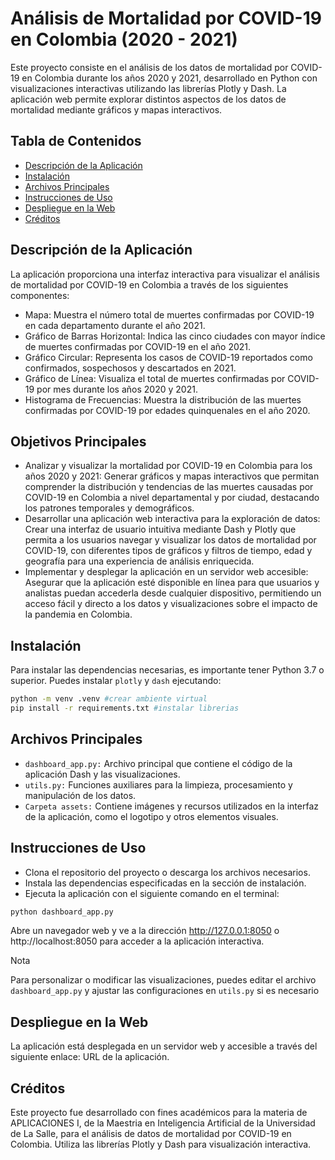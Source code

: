 # Análisis de Mortalidad por COVID-19 en Colombia (2020 - 2021)

Este proyecto consiste en el análisis de los datos de mortalidad por COVID-19 en Colombia durante los años 2020 y 2021, desarrollado en Python con visualizaciones interactivas utilizando las librerías Plotly y Dash. La aplicación web permite explorar distintos aspectos de los datos de mortalidad mediante gráficos y mapas interactivos.

## Tabla de Contenidos
- [Descripción de la Aplicación](#descripción-de-la-aplicación)
- [Instalación](#instalación)
- [Archivos Principales](#archivos-principales)
- [Instrucciones de Uso](#instrucciones-de-uso)
- [Despliegue en la Web](#despliegue-en-la-web)
- [Créditos](#créditos)

## Descripción de la Aplicación

La aplicación proporciona una interfaz interactiva para visualizar el análisis de mortalidad por COVID-19 en Colombia a través de los siguientes componentes:

   - Mapa: Muestra el número total de muertes confirmadas por COVID-19 en cada departamento durante el año 2021.
   - Gráfico de Barras Horizontal: Indica las cinco ciudades con mayor índice de muertes confirmadas por COVID-19 en el año 2021.
   - Gráfico Circular: Representa los casos de COVID-19 reportados como confirmados, sospechosos y descartados en 2021.
   - Gráfico de Línea: Visualiza el total de muertes confirmadas por COVID-19 por mes durante los años 2020 y 2021.
   - Histograma de Frecuencias: Muestra la distribución de las muertes confirmadas por COVID-19 por edades quinquenales en el año 2020.


## Objetivos Principales
* Analizar y visualizar la mortalidad por COVID-19 en Colombia para los años 2020 y 2021: Generar gráficos y mapas interactivos que permitan comprender la distribución y tendencias de las muertes causadas por COVID-19 en Colombia a nivel departamental y por ciudad, destacando los patrones temporales y demográficos.
* Desarrollar una aplicación web interactiva para la exploración de datos: Crear una interfaz de usuario intuitiva mediante Dash y Plotly que permita a los usuarios navegar y visualizar los datos de mortalidad por COVID-19, con diferentes tipos de gráficos y filtros de tiempo, edad y geografía para una experiencia de análisis enriquecida.
* Implementar y desplegar la aplicación en un servidor web accesible: Asegurar que la aplicación esté disponible en línea para que usuarios y analistas puedan accederla desde cualquier dispositivo, permitiendo un acceso fácil y directo a los datos y visualizaciones sobre el impacto de la pandemia en Colombia.

## Instalación

Para instalar las dependencias necesarias, es importante tener Python 3.7 o superior. Puedes instalar `plotly` y `dash` ejecutando:

```bash
python -m venv .venv #crear ambiente virtual
pip install -r requirements.txt #instalar librerias
```

## Archivos Principales

   - `dashboard_app.py:` Archivo principal que contiene el código de la aplicación Dash y las visualizaciones.
   - `utils.py:` Funciones auxiliares para la limpieza, procesamiento y manipulación de los datos.
   - `Carpeta assets:` Contiene imágenes y recursos utilizados en la interfaz de la aplicación, como el logotipo y otros elementos visuales.

## Instrucciones de Uso

- Clona el repositorio del proyecto o descarga los archivos necesarios.
- Instala las dependencias especificadas en la sección de instalación.
- Ejecuta la aplicación con el siguiente comando en el terminal:

```bash
python dashboard_app.py
```

Abre un navegador web y ve a la dirección http://127.0.0.1:8050 o http://localhost:8050 para acceder a la aplicación interactiva.   

Nota

Para personalizar o modificar las visualizaciones, puedes editar el archivo `dashboard_app.py` y ajustar las configuraciones en `utils.py` si es necesario

## Despliegue en la Web

La aplicación está desplegada en un servidor web y accesible a través del siguiente enlace: URL de la aplicación.

## Créditos

Este proyecto fue desarrollado con fines académicos para la materia de APLICACIONES I, de la Maestria en Inteligencia Artificial de la Universidad de La Salle, para el análisis de datos de mortalidad por COVID-19 en Colombia. Utiliza las librerías Plotly y Dash para visualización interactiva.


